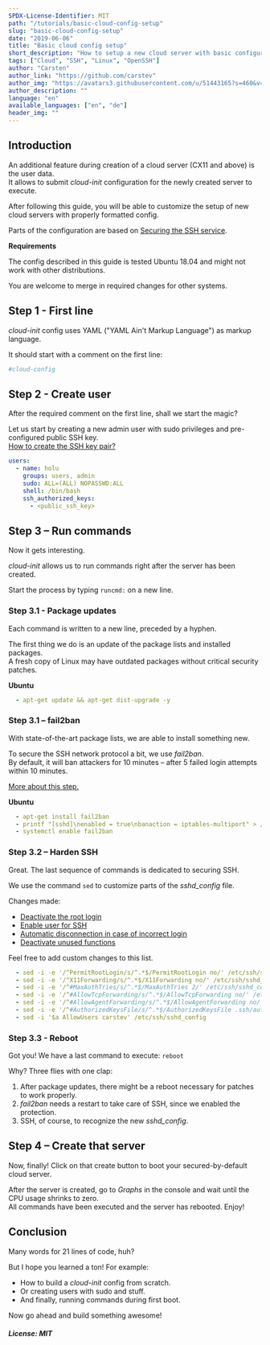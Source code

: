 ```yaml
---
SPDX-License-Identifier: MIT
path: "/tutorials/basic-cloud-config-setup"
slug: "basic-cloud-config-setup"
date: "2019-06-06"
title: "Basic cloud config setup"
short_description: "How to setup a new cloud server with basic configuration."
tags: ["Cloud", "SSH", "Linux", "OpenSSH"]
author: "Carsten"
author_link: "https://github.com/carstev"
author_img: "https://avatars3.githubusercontent.com/u/51443165?s=460&v=4"
author_description: ""
language: "en"
available_languages: ["en", "de"]
header_img: ""
---
```


## Introduction

An additional feature during creation of a cloud server (CX11 and above) is the user data.\
It allows to submit _cloud-init_ configuration for the newly created server to execute.

After following this guide, you will be able to customize the setup of new cloud servers with properly formatted config.

Parts of the configuration are based on [Securing the SSH service](/tutorials/securing-ssh).

**Requirements**

The config described in this guide is tested Ubuntu 18.04 and might not work with other distributions.

You are welcome to merge in required changes for other systems.

## Step 1 - First line

_cloud-init_ config uses YAML ("YAML Ain't Markup Language") as markup language.

It should start with a comment on the first line:

```yaml
#cloud-config
```

## Step 2 - Create user

After the required comment on the first line, shall we start the magic?

Let us start by creating a new admin user with sudo privileges and pre-configured public SSH key.\
[How to create the SSH key pair?](/tutorials/securing-ssh#step-3---certificate-based-authentication)

```yaml
users:
  - name: holu
    groups: users, admin
    sudo: ALL=(ALL) NOPASSWD:ALL
    shell: /bin/bash
    ssh_authorized_keys:
      - <public_ssh_key>
```

## Step 3 – Run commands

Now it gets interesting.

_cloud-init_ allows us to run commands right after the server has been created.

Start the process by typing `runcmd:` on a new line.

### Step 3.1 - Package updates

Each command is written to a new line, preceded by a hyphen.

The first thing we do is an update of the package lists and installed packages.\
A fresh copy of Linux may have outdated packages without critical security patches.

**Ubuntu**
```yaml
  - apt-get update && apt-get dist-upgrade -y
```

### Step 3.1 – fail2ban

With state-of-the-art package lists, we are able to install something new.

To secure the SSH network protocol a bit, we use _fail2ban_.\
By default, it will ban attackers for 10 minutes – after 5 failed login attempts within 10 minutes.

[More about this step.](/tutorials/securing-ssh#step-2---setup-of-fail2ban)

**Ubuntu**
```yaml
  - apt-get install fail2ban
  - printf "[sshd]\nenabled = true\nbanaction = iptables-multiport" > /etc/fail2ban/jail.local
  - systemctl enable fail2ban
```

### Step 3.2 – Harden SSH

Great. The last sequence of commands is dedicated to securing SSH.

We use the command `sed` to customize parts of the _sshd_config_ file.

Changes made:

- [Deactivate the root login](/tutorials/securing-ssh#step-11---deactivate-the-root-login)
- [Enable user for SSH](/tutorials/securing-ssh#step-13---enable-user-for-ssh)
- [Automatic disconnection in case of incorrect login](/securing-ssh#step-15---automatic-disconnection-in-case-of-incorrect-login)
- [Deactivate unused functions](/tutorials/securing-ssh#step-16---deactivate-unused-functions)

Feel free to add custom changes to this list.

```yaml
  - sed -i -e '/^PermitRootLogin/s/^.*$/PermitRootLogin no/' /etc/ssh/sshd_config
  - sed -i -e '/^X11Forwarding/s/^.*$/X11Forwarding no/' /etc/ssh/sshd_config
  - sed -i -e '/^#MaxAuthTries/s/^.*$/MaxAuthTries 2/' /etc/ssh/sshd_config
  - sed -i -e '/^#AllowTcpForwarding/s/^.*$/AllowTcpForwarding no/' /etc/ssh/sshd_config
  - sed -i -e '/^#AllowAgentForwarding/s/^.*$/AllowAgentForwarding no/' /etc/ssh/sshd_config
  - sed -i -e '/^#AuthorizedKeysFile/s/^.*$/AuthorizedKeysFile .ssh/authorized_keys/' /etc/ssh/sshd_config
  - sed -i '$a AllowUsers carstev' /etc/ssh/sshd_config
```

### Step 3.3 - Reboot

Got you! We have a last command to execute: `reboot`

Why? Three flies with one clap:

1. After package updates, there might be a reboot necessary for patches to work properly.
2. _fail2ban_ needs a restart to take care of SSH, since we enabled the protection.
3. SSH, of course, to recognize the new _sshd_config_.

## Step 4 – Create that server

Now, finally! Click on that create button to boot your secured-by-default cloud server.

After the server is created, go to _Graphs_ in the console and wait until the CPU usage shrinks to zero.\
All commands have been executed and the server has rebooted. Enjoy!

## Conclusion

Many words for 21 lines of code, huh?

But I hope you learned a ton! For example:

- How to build a _cloud-init_ config from scratch.
- Or creating users with sudo and stuff.
- And finally, running commands during first boot.

Now go ahead and build something awesome!

##### License: MIT

<!---

Contributors's Certificate of Origin

By making a contribution to this project, I certify that:

(a) The contribution was created in whole or in part by me and I have
    the right to submit it under the license indicated in the file; or

(b) The contribution is based upon previous work that, to the best of my
    knowledge, is covered under an appropriate license and I have the
    right under that license to submit that work with modifications,
    whether created in whole or in part by me, under the same license
    (unless I am permitted to submit under a different license), as
    indicated in the file; or

(c) The contribution was provided directly to me by some other person
    who certified (a), (b) or (c) and I have not modified it.

(d) I understand and agree that this project and the contribution are
    public and that a record of the contribution (including all personal
    information I submit with it, including my sign-off) is maintained
    indefinitely and may be redistributed consistent with this project
    or the license(s) involved.

Signed-off-by: Carsten <hallo@carstev.de>

-->
